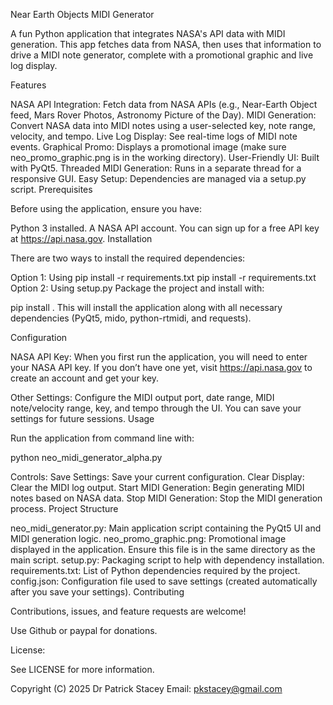 Near Earth Objects MIDI Generator

A fun Python application that integrates NASA's API data with MIDI generation. This app fetches data from NASA, then uses that information to drive a MIDI note generator, complete with a promotional graphic and live log display.

Features

NASA API Integration: Fetch data from NASA APIs (e.g., Near-Earth Object feed, Mars Rover Photos, Astronomy Picture of the Day).
MIDI Generation: Convert NASA data into MIDI notes using a user-selected key, note range, velocity, and tempo.
Live Log Display: See real-time logs of MIDI note events.
Graphical Promo: Displays a promotional image (make sure neo_promo_graphic.png is in the working directory).
User-Friendly UI: Built with PyQt5.
Threaded MIDI Generation: Runs in a separate thread for a responsive GUI.
Easy Setup: Dependencies are managed via a setup.py script.
Prerequisites

Before using the application, ensure you have:

Python 3 installed.
A NASA API account.
You can sign up for a free API key at https://api.nasa.gov.
Installation

There are two ways to install the required dependencies:

Option 1: Using pip install -r requirements.txt
pip install -r requirements.txt
Option 2: Using setup.py
Package the project and install with:

pip install .
This will install the application along with all necessary dependencies (PyQt5, mido, python-rtmidi, and requests).

Configuration

NASA API Key:
When you first run the application, you will need to enter your NASA API key. If you don’t have one yet, visit https://api.nasa.gov to create an account and get your key.

Other Settings:
Configure the MIDI output port, date range, MIDI note/velocity range, key, and tempo through the UI. You can save your settings for future sessions.
Usage

Run the application from command line with:

python neo_midi_generator_alpha.py

Controls:
Save Settings: Save your current configuration.
Clear Display: Clear the MIDI log output.
Start MIDI Generation: Begin generating MIDI notes based on NASA data.
Stop MIDI Generation: Stop the MIDI generation process.
Project Structure

neo_midi_generator.py: Main application script containing the PyQt5 UI and MIDI generation logic.
neo_promo_graphic.png: Promotional image displayed in the application. Ensure this file is in the same directory as the main script.
setup.py: Packaging script to help with dependency installation.
requirements.txt: List of Python dependencies required by the project.
config.json: Configuration file used to save settings (created automatically after you save your settings).
Contributing

Contributions, issues, and feature requests are welcome! 

Use Github or paypal for donations.

License:

See LICENSE for more information.

Copyright (C) 2025 Dr Patrick Stacey
Email: pkstacey@gmail.com
